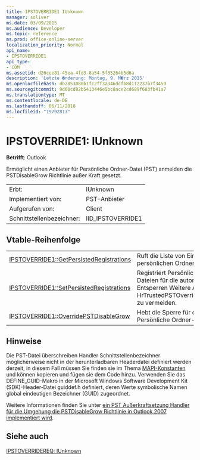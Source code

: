 ```yaml
---
title: IPSTOVERRIDE1 IUnknown
manager: soliver
ms.date: 03/09/2015
ms.audience: Developer
ms.topic: reference
ms.prod: office-online-server
localization_priority: Normal
api_name:
- IPSTOVERRIDE1
api_type:
- COM
ms.assetid: d26cee81-45ea-4fd3-8a54-5f35264b5d6a
description: 'Letzte �nderung: Montag, 9. M�rz 2015'
ms.openlocfilehash: db2853080b1fc2ff3a346dcfb8d112237b7f3459
ms.sourcegitcommit: 9d60cd82b5413446e5bc8ace2cd689f683fb41a7
ms.translationtype: MT
ms.contentlocale: de-DE
ms.lasthandoff: 06/11/2018
ms.locfileid: "19792813"
---
```

# <a name="ipstoverride1--iunknown"></a>IPSTOVERRIDE1: IUnknown

  
  
**Betrifft**: Outlook 
  
Ermöglicht einen Anbieter für Persönliche Ordner-Datei (PST) anmelden die PSTDisableGrow Richtlinie außer Kraft gesetzt.
  
|||
|:-----|:-----|
|Erbt:  <br/> |IUnknown  <br/> |
|Implementiert von:  <br/> |PST-Anbieter  <br/> |
|Aufgerufen von:  <br/> |Client  <br/> |
|Schnittstellenbezeichner:  <br/> |IID_IPSTOVERRIDE1  <br/> |
   
## <a name="vtable-order"></a>Vtable-Reihenfolge

|||
|:-----|:-----|
|[IPSTOVERRIDE1::GetPersistedRegistrations](ipstoverride1-getpersistedregistrations.md) <br/> |Ruft die Liste von Einträgen für den persönlichen Ordner (PST) Datei ab.  <br/> |
|[IPSTOVERRIDE1::SetPersistedRegistrations](ipstoverride1-setpersistedregistrations.md) <br/> |Registriert Persönliche Ordner-Dateien für die automatische Entsperren Weitere Anrufe an HrTrustedPSTOverrideHandlerCallback zu vermeiden.  <br/> |
|[IPSTOVERRIDE1::OverridePSTDisableGrow](ipstoverride1-overridepstdisablegrow.md) <br/> |Hebt die Sperre für das Wachstum der Persönliche Ordner-Datei.  <br/> |
   
## <a name="remarks"></a>Hinweise

Die PST-Datei überschreiben Handler Schnittstellenbezeichner möglicherweise nicht in der herunterladbaren Headerdatei definiert werden derzeit, in diesem Fall müssen Sie finden sie im Thema [MAPI-Konstanten](mapi-constants.md) und können kopieren und fügen sie dem Code hinzu. Verwenden Sie das DEFINE_GUID-Makro in der Microsoft Windows Software Development Kit (SDK)-Header-Datei guiddef.h definiert, deren Werte symbolische Namen global eindeutigen Bezeichner (GUID) zugeordnet. 
  
Weitere Informationen finden Sie unter [ein PST Außerkraftsetzung Handler für die Umgehung die PSTDisableGrow Richtlinie in Outlook 2007 implementiert wird](http://support.microsoft.com/kb/956070).
  
## <a name="see-also"></a>Siehe auch



[IPSTOVERRIDEREQ: IUnknown](ipstoverridereqiunknown.md)

